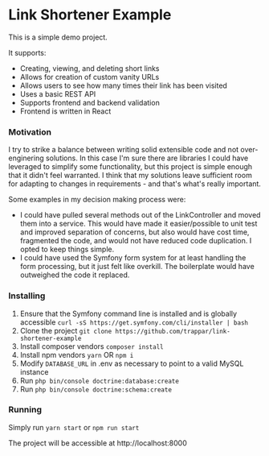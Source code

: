 Link Shortener Example
======================

This is a simple demo project.

It supports:
* Creating, viewing, and deleting short links
* Allows for creation of custom vanity URLs
* Allows users to see how many times their link has been visited
* Uses a basic REST API
* Supports frontend and backend validation
* Frontend is written in React

### Motivation

I try to strike a balance between writing solid extensible code and not over-enginering solutions. In this case I'm sure there are libraries I could have leveraged to simplify some functionality, but this project is simple enough that it didn't feel warranted. I think that my solutions leave sufficient room for adapting to changes in requirements - and that's what's really important. 

Some examples in my decision making process were:

* I could have pulled several methods out of the LinkController and moved them into a service. This would have made it easier/possible to unit test and improved separation of concerns, but also would have cost time, fragmented the code, and would not have reduced code duplication. I opted to keep things simple.
* I could have used the Symfony form system for at least handling the form processing, but it just felt like overkill. The boilerplate would have outweighed the code it replaced.

### Installing

1. Ensure that the Symfony command line is installed and is globally accessible `curl -sS https://get.symfony.com/cli/installer | bash`
1. Clone the project `git clone https://github.com/trappar/link-shortener-example`
2. Install composer vendors `composer install`
3. Install npm vendors `yarn` OR `npm i`
4. Modify `DATABASE_URL` in .env as necessary to point to a valid MySQL instance
5. Run `php bin/console doctrine:database:create` 
6. Run `php bin/console doctrine:schema:create` 

### Running

Simply run `yarn start` or `npm run start`

The project will be accessible at http://localhost:8000